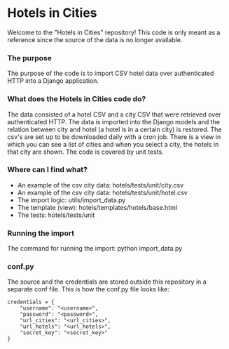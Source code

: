# Hotels in Cities
Welcome to the "Hotels in Cities" repository! 
This code is only meant as a reference since the source of the data is no longer available.

### The purpose
The purpose of the code is to import CSV hotel data over authenticated HTTP into a Django application.

### What does the Hotels in Cities code do?
The data consisted of a hotel CSV and a city CSV that were retrieved over authenticated HTTP.
The data is imported into the Django models and the relation between city and hotel (a hotel is in a certain city) is restored.
The csv's are set up to be downloaded daily with a cron job.
There is a view in which you can see a list of cities and when you select a city, the hotels in that city are shown.
The code is covered by unit tests.

### Where can I find what?
- An example of the csv city data: hotels/tests/unit/city.csv
- An example of the csv city data: hotels/tests/unit/hotel.csv
- The import logic: utils/import_data.py
- The template (view): hotels/templates/hotels/base.html
- The tests: hotels/tests/unit

### Running the import
The command for running the import: python import_data.py

### conf.py
The source and the credentials are stored outside this repository in a separate conf file.
This is how the conf.py file looks like:

```
credentials = {
    "username": "<username>",
    "password": "<password>",
    "url_cities": "<url_cities>",
    "url_hotels": "<url_hotels>",
    "secret_key": "<secret_key>"
}
```

